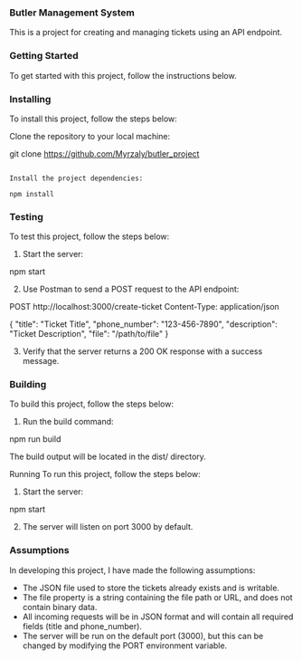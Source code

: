 ### Butler Management System
This is a project for creating and managing tickets using an API endpoint.

### Getting Started
To get started with this project, follow the instructions below.

### Installing
To install this project, follow the steps below:

Clone the repository to your local machine:

git clone https://github.com/Myrzaly/butler_project
```

Install the project dependencies:

npm install
```
### Testing
To test this project, follow the steps below:

1. Start the server:

npm start


2. Use Postman to send a POST request to the API endpoint:

POST http://localhost:3000/create-ticket
Content-Type: application/json

{
  "title": "Ticket Title",
  "phone_number": "123-456-7890",
  "description": "Ticket Description",
  "file": "/path/to/file"
}


3. Verify that the server returns a 200 OK response with a success message.

### Building
To build this project, follow the steps below:

1. Run the build command:

npm run build

The build output will be located in the dist/ directory.

Running
To run this project, follow the steps below:

1. Start the server:

npm start

2. The server will listen on port 3000 by default.

### Assumptions
In developing this project, I have made the following assumptions:

- The JSON file used to store the tickets already exists and is writable.
- The file property is a string containing the file path or URL, and does not contain binary data.
- All incoming requests will be in JSON format and will contain all required fields (title and phone_number).
- The server will be run on the default port (3000), but this can be changed by modifying the PORT environment variable.
